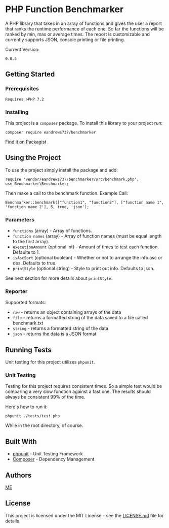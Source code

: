 # PHP Function Benchmarker

A PHP library that takes in an array of functions and gives the user a report that ranks the runtime performance of each one.
So far the functions will be ranked by min, max or average times.
The report is customizable and currently supports JSON, console printing or file printing.

Current Version:
```
0.0.5
```

## Getting Started

### Prerequisites

```
Requires >PHP 7.2
```

### Installing

This project is a `composer` package.
To install this library to your project run:

```
composer require eandrews737/benchmarker
```

[Find it on Packagist](https://packagist.org/packages/eandrews737/benchmarker)

## Using the Project

To use the project simply install the package and add:

```
require 'vendor/eandrews737/benchmarker/src/benchmark.php';
use Benchmarker\Benchmarker;
```

Then make a call to the benchmark function.
Example Call:

```
Benchmarker::benchmark(["function1", "function2"], ["function name 1", 'function name 2'], 5, true, 'json');
```

### Parameters

- `functions` (array) - Array of functions.
- `function names` (array) - Array of function names (must be equal length to the first array).
- `executionAmount` (optional int) - Amount of times to test each function. Defaults to 1.
- `isAscSort` (optional boolean) - Whether or not to arrange the info asc or des. Defaults to true.
- `printStyle` (optional string) - Style to print out info. Defaults to json. 

See next section for more details about `printStyle`.

### Reporter

Supported formats:

- `raw` - returns an object containing arrays of the data
- `file` - returns a formatted string of the data saved to a file called benchmark.txt
- `string` - returns a formatted string of the data
- `json` - returns the data is a JSON format

## Running Tests

Unit testing for this project utilizes `phpunit`.

### Unit Testing

Testing for this project requires consistent times.
So a simple test would be comparing a very slow function against a fast one.
The results should always be consistent 99% of the time.

Here's how to run it:

```
phpunit ./tests/test.php
```

While in the root directory, of course.

## Built With

- [phpunit](https://phpunit.de/getting-started/phpunit-8.html) - Unit Testing Framework
- [Composer](https://getcomposer.org/) - Dependency Management

## Authors

[ME](https://github.com/eandrews737)

## License

This project is licensed under the MIT License - see the [LICENSE.md](LICENSE.md) file for details
